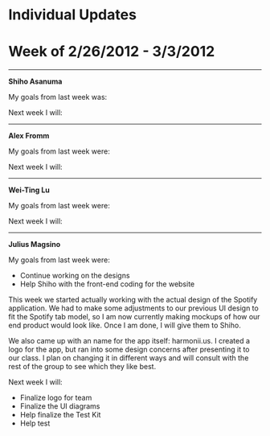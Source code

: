 # Individual Updates #
# Week of 2/26/2012 - 3/3/2012 #


---

**Shiho Asanuma**

My goals from last week was:

Next week I will:


---


**Alex Fromm**

My goals from last week were:

Next week I will:


---


**Wei-Ting Lu**

My goals from last week were:

Next week I will:


---

**Julius Magsino**

My goals from last week were:

  * Continue working on the designs
  * Help Shiho with the front-end coding for the website

This week we started actually working with the actual design of the Spotify application.  We had to make some adjustments to our previous UI design to fit the Spotify tab model, so I am now currently making mockups of how our end product would look like.  Once I am done, I will give them to Shiho.

We also came up with an name for the app itself: harmonii.us.  I created a logo for the app, but ran into some design concerns after presenting it to our class.  I plan on changing it in different ways and will consult with the rest of the group to see which they like best.

Next week I will:

  * Finalize logo for team
  * Finalize the UI diagrams
  * Help finalize the Test Kit
  * Help test